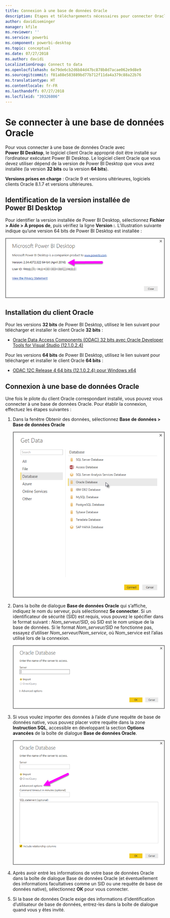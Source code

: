 ```yaml
---
title: Connexion à une base de données Oracle
description: Étapes et téléchargements nécessaires pour connecter Oracle à Power BI Desktop
author: davidiseminger
manager: kfile
ms.reviewer: ''
ms.service: powerbi
ms.component: powerbi-desktop
ms.topic: conceptual
ms.date: 07/27/2018
ms.author: davidi
LocalizationGroup: Connect to data
ms.openlocfilehash: 6e79de6cb2d6b84d47bc878b8d7acae062e9d8e9
ms.sourcegitcommit: f01a88e583889bd77b712f11da4a379c88a22b76
ms.translationtype: HT
ms.contentlocale: fr-FR
ms.lasthandoff: 07/27/2018
ms.locfileid: "39326806"
---
```

# <a name="connect-to-an-oracle-database"></a>Se connecter à une base de données Oracle
Pour vous connecter à une base de données Oracle avec **Power BI Desktop**, le logiciel client Oracle approprié doit être installé sur l’ordinateur exécutant Power BI Desktop. Le logiciel client Oracle que vous devez utiliser dépend de la version de Power BI Desktop que vous avez installée (la version **32 bits** ou la version **64 bits**).

**Versions prises en charge** : Oracle 9 et versions ultérieures, logiciels clients Oracle 8.1.7 et versions ultérieures.

## <a name="determining-which-version-of-power-bi-desktop-is-installed"></a>Identification de la version installée de Power BI Desktop
Pour identifier la version installée de Power BI Desktop, sélectionnez **Fichier > Aide > À propos de**, puis vérifiez la ligne **Version :**. L’illustration suivante indique qu’une version 64 bits de Power BI Desktop est installée :

![](media/desktop-connect-oracle-database/connect-oracle-database_1.png)

## <a name="installing-the-oracle-client"></a>Installation du client Oracle
Pour les versions **32 bits** de Power BI Desktop, utilisez le lien suivant pour télécharger et installer le client Oracle **32 bits** :

* [Oracle Data Access Components (ODAC) 32 bits avec Oracle Developer Tools for Visual Studio (12.1.0.2.4)](http://www.oracle.com/technetwork/topics/dotnet/utilsoft-086879.html)

Pour les versions **64 bits** de Power BI Desktop, utilisez le lien suivant pour télécharger et installer le client Oracle **64 bits** :

* [ODAC 12C Release 4 64 bits (12.1.0.2.4) pour Windows x64](http://www.oracle.com/technetwork/database/windows/downloads/index-090165.html)

## <a name="connect-to-an-oracle-database"></a>Connexion à une base de données Oracle
Une fois le pilote du client Oracle correspondant installé, vous pouvez vous connecter à une base de données Oracle. Pour établir la connexion, effectuez les étapes suivantes :

1. Dans la fenêtre Obtenir des données, sélectionnez **Base de données > Base de données Oracle**
   
   ![](media/desktop-connect-oracle-database/connect-oracle-database_2.png)
2. Dans la boîte de dialogue **Base de données Oracle** qui s’affiche, indiquez le nom du serveur, puis sélectionnez **Se connecter**. Si un identificateur de sécurité (SID) est requis, vous pouvez le spécifier dans le format suivant : *Nom_serveur/SID*, où SID est le nom unique de la base de données. Si le format *Nom_serveur/SID* ne fonctionne pas, essayez d’utiliser *Nom_serveur/Nom_service*, où Nom_service est l’alias utilisé lors de la connexion.
   
   ![](media/desktop-connect-oracle-database/connect-oracle-database_3.png)
3. Si vous voulez importer des données à l’aide d’une requête de base de données native, vous pouvez placer votre requête dans la zone **Instruction SQL**, accessible en développant la section **Options avancées** de la boîte de dialogue **Base de données Oracle**.
   
   ![](media/desktop-connect-oracle-database/connect-oracle-database_4.png)
4. Après avoir entré les informations de votre base de données Oracle dans la boîte de dialogue Base de données Oracle (et éventuellement des informations facultatives comme un SID ou une requête de base de données native), sélectionnez **OK** pour vous connecter.
5. Si la base de données Oracle exige des informations d’identification d’utilisateur de base de données, entrez-les dans la boîte de dialogue quand vous y êtes invité.

